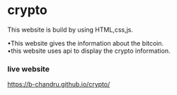 # crypto
   This website is build by using HTML,css,js.

   •This website gives the information about the bitcoin.<br/>
   •this website uses api to display the crypto information.
   
   ### live website
   
   https://b-chandru.github.io/crypto/
